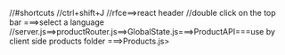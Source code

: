 //#shortcuts
//ctrl+shift+J
//rfce==>react header
//double click on the top bar ===>select a language
//server.js==>productRouter.js==>GlobalState.js===>ProductAPI===use by client side products folder ===>Products.js>